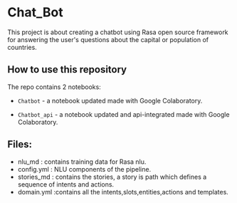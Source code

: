 # Chat_Bot
This project is about creating a chatbot using Rasa open source framework for answering the user's questions about the capital or population of countries. 

## How to use this repository

The repo contains 2 notebooks:

- `Chatbot` - a notebook updated made with Google Colaboratory.

- `Chatbot_api` - a notebook updated and api-integrated made with Google Colaboratory.

## Files:

- nlu_md : contains training data for Rasa nlu.
- config.yml : NLU components of the pipeline.
- stories_md : contains the stories, a story is path which defines a sequence of intents and actions.
- domain.yml :contains all the intents,slots,entities,actions and templates.

